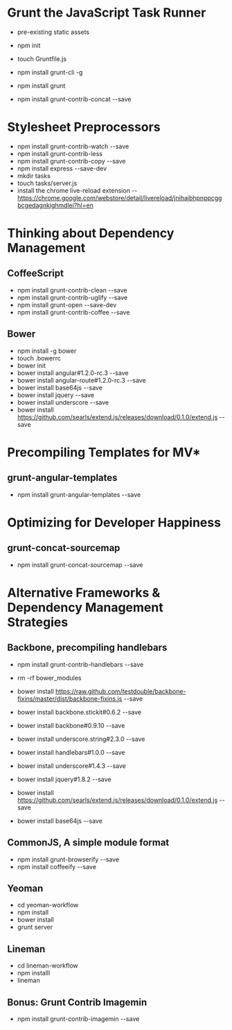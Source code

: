 # Grunt the JavaScript Task Runner

- pre-existing static assets
- npm init
- touch Gruntfile.js

- npm install grunt-cli -g
- npm install grunt
- npm install grunt-contrib-concat --save

# Stylesheet Preprocessors

- npm install grunt-contrib-watch  --save
- npm install grunt-contrib-less
- npm install grunt-contrib-copy --save
- npm install express --save-dev
- mkdir tasks
- touch tasks/server.js
- install the chrome live-reload extension
-- https://chrome.google.com/webstore/detail/livereload/jnihajbhpnppcggbcgedagnkighmdlei?hl=en

# Thinking about Dependency Management

## CoffeeScript

- npm install grunt-contrib-clean --save
- npm install grunt-contrib-uglify --save
- npm install grunt-open --save-dev
- npm install grunt-contrib-coffee --save

## Bower

- npm install -g bower
- touch .bowerrc
- bower init
- bower install angular#1.2.0-rc.3 --save
- bower install angular-route#1.2.0-rc.3 --save
- bower install base64js --save
- bower install jquery --save
- bower install underscore --save
- bower install https://github.com/searls/extend.js/releases/download/0.1.0/extend.js --save

# Precompiling Templates for MV*

## grunt-angular-templates

- npm install grunt-angular-templates --save

# Optimizing for Developer Happiness

## grunt-concat-sourcemap

- npm install grunt-concat-sourcemap --save

# Alternative Frameworks & Dependency Management Strategies

## Backbone, precompiling handlebars

- npm install grunt-contrib-handlebars --save

- rm -rf bower_modules
- bower install https://raw.github.com/testdouble/backbone-fixins/master/dist/backbone-fixins.js --save
- bower install backbone.stickit#0.6.2 --save
- bower install backbone#0.9.10 --save
- bower install underscore.string#2.3.0 --save
- bower install handlebars#1.0.0 --save
- bower install underscore#1.4.3 --save
- bower install jquery#1.8.2 --save
- bower install https://github.com/searls/extend.js/releases/download/0.1.0/extend.js --save
- bower install base64js --save

## CommonJS, A simple module format

- npm install grunt-browserify --save
- npm install coffeeify --save

## Yeoman

- cd yeoman-workflow
- npm install
- bower install
- grunt server

## Lineman

- cd lineman-workflow
- npm installl
- lineman

## Bonus: Grunt Contrib Imagemin

- npm install grunt-contrib-imagemin --save
